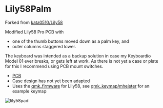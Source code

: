 # Lily58Palm
Forked from [kata0510/Lily58](https://github.com/kata0510/Lily58)

Modified Lily58 Pro PCB with
- one of the thumb buttons moved down as a palm key, and
- outer columns staggered lower.

The keyboard was intended as a backup solution in case my Keyboardio Model 01 ever breaks,
or gets left at work. As there is not yet a case or plate for this I recommend using PCB
mount switches.

- [PCB](https://github.com/mheister/Lily58Palm/tree/master/PCB)
- Case design has not yet been adapted
- Uses the [qmk_firmware](https://github.com/qmk/qmk_firmware) for Lily58, see
  [qmk_keymap/mheister](https://github.com/mheister/Lily58Palm/tree/master/qmk_keymap/mheister)
  for an example keymap

![lily58pad](https://user-images.githubusercontent.com/12217662/168480456-2f4b09eb-8cdd-456a-8a07-1064c11cc272.jpg)
